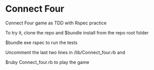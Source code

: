 # Connect Four
Connect Four game as TDD with Rspec practice

To try it, clone the repo and $bundle install from the repo root folder

$bundle exe rspec to run the tests

Uncomment the last two lines in /lib/Connect_four.rb and

$ruby Connect_four.rb to play the game
